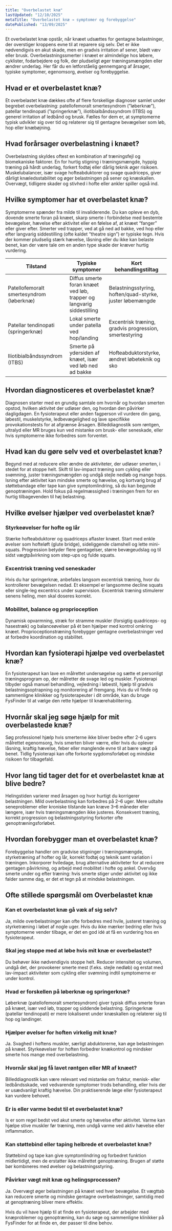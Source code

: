 ```yaml
---
title: "Overbelastet knæ"
lastUpdated: "12/10/2025"
metaTitle: "Overbelastet knæ → symptomer og forebyggelse"
datePublished: "13/09/2025"
---
```


Et overbelastet knæ opstår, når knæet udsættes for gentagne belastninger, der overstiger kroppens evne til at reparere sig selv. Det er ikke nødvendigvis en akut skade, men en gradvis irritation af sener, blødt væv eller brusk. Overbelastningssmerter i knæet er almindelige hos løbere, cyklister, fodarbejdere og folk, der pludseligt øger træningsmængden eller ændrer underlag. Her får du en letforståelig gennemgang af årsager, typiske symptomer, egenomsorg, øvelser og forebyggelse.

## Hvad er et overbelastet knæ?

Et overbelastet knæ dækkes ofte af flere forskellige diagnoser samlet under begrebet overbelastning: patellofemoralt smertesyndrom (”løberknæ”), patellar tendinopati (”springerknæ”), iliotibialbåndssyndrom (ITBS) og generel irritation af ledbånd og brusk. Fælles for dem er, at symptomerne typisk udvikler sig over tid og relaterer sig til gentagne bevægelser som løb, hop eller knæbøjning.

## Hvad forårsager overbelastning i knæet?

Overbelastning skyldes oftest en kombination af træningsfejl og biomekaniske faktorer. En for hurtig stigning i træningsmængde, hyppig træning på hårdt underlag, forkert fodtøj eller dårlig teknik øger risikoen. Muskelubalancer, især svage hofteabduktorer og svage quadriceps, giver dårligt knæledsstabilitet og øger belastningen på sener og knæskallen. Overvægt, tidligere skader og stivhed i hofte eller ankler spiller også ind.

## Hvilke symptomer har et overbelastet knæ?

Symptomerne spænder fra milde til invaliderende. Du kan opleve en dyb, dovende smerte foran på knæet, skarp smerte i forbindelse med bestemte bevægelser, hævelse efter aktivitet eller en følelse af, at knæet “fanger” eller giver efter. Smerter ved trapper, ved at gå ned ad bakke, ved hop eller efter langvarig siddestilling (ofte kaldet “theatre sign”) er typiske tegn. Hvis der kommer pludselig stærk hævelse, låsning eller du ikke kan belaste benet, kan der være tale om en anden type skade der kræver hurtig vurdering.

| Tilstand | Typiske symptomer | Kort behandlingstiltag |
|---|---|---|
| Patellofemoralt smertesyndrom (løberknæ) | Diffus smerte foran knæet ved løb, trapper og langvarig siddestilling | Belastningsstyring, hoften/quad-styrke, juster løbemængde |
| Patellar tendinopati (springerknæ) | Lokal smerte under patella ved hop/landing | Excentrisk træning, gradvis progression, smertestyring |
| Iliotibialbåndssyndrom (ITBS) | Smerte på ydersiden af knæet, især ved løb ned ad bakke | Hofteabduktorstyrke, ændret løbeteknik og sko |

## Hvordan diagnosticeres et overbelastet knæ?

Diagnosen starter med en grundig samtale om hvornår og hvordan smerten opstod, hvilken aktivitet der udløser den, og hvordan den påvirker dagligdagen. En fysioterapeut eller anden fagperson vil vurdere din gang, løbestil, muskelstyrke, ledbevægelighed og lave specifikke provokationstests for at afgrænse årsagen. Billeddiagnostik som røntgen, ultralyd eller MR bruges kun ved mistanke om brusk- eller seneskade, eller hvis symptomerne ikke forbedres som forventet.

## Hvad kan du gøre selv ved et overbelastet knæ?

Begynd med at reducere eller ændre de aktiviteter, der udløser smerten, i stedet for at stoppe helt. Skift til lav-impact træning som cykling eller svømning, juster træningsmængden og undgå stejle nedløb og mange hops. Isning efter aktivitet kan mindske smerte og hævelse, og kortvarig brug af støttebandage eller tape kan give symptomlindring, så du kan begynde genoptræningen. Hold fokus på regelmæssighed i træningen frem for en hurtig tilbagevenden til høj belastning.

## Hvilke øvelser hjælper ved overbelastet knæ?

### Styrkeøvelser for hofte og lår
Stærke hofteabduktorer og quadriceps aflaster knæet. Start med enkle øvelser som hofteløft (glute bridge), sideliggende clamshell og lette mini-squats. Progression betyder flere gentagelser, større bevægeudslag og til sidst vægtpåvirkning som step-ups og fulde squats.

### Excentrisk træning ved seneskader
Hvis du har springerknæ, anbefales langsom excentrisk træning, hvor du kontrollerer bevægelsen nedad. Et eksempel er langsomme decline squats eller single-leg excentrics under supervision. Excentrisk træning stimulerer senens heling, men skal doseres korrekt.

### Mobilitet, balance og proprioception
Dynamisk opvarmning, stræk for stramme muskler (forsigtig quadriceps- og hasestræk) og balanceøvelser på ét ben hjælper med kontrol omkring knæet. Proprioceptionstræning forebygger gentagne overbelastninger ved at forbedre koordination og stabilitet.

## Hvordan kan fysioterapi hjælpe ved overbelastet knæ?

En fysioterapeut kan lave en målrettet undersøgelse og sætte et personligt træningsprogram op, der målretter de svage led og muskler. Fysioterapi tilbyder også manuel behandling, vejledning i løbestil, hjælp til gradvis belastningsoptrapning og monitorering af fremgang. Hvis du vil finde og sammenligne klinikker og fysioterapeuter i dit område, kan du bruge FysFinder til at vælge den rette hjælper til knærehabilitering.

## Hvornår skal jeg søge hjælp for mit overbelastede knæ?

Søg professionel hjælp hvis smerterne ikke bliver bedre efter 2-6 ugers målrettet egenomsorg, hvis smerten bliver værre, eller hvis du oplever låsning, kraftig hævelse, feber eller manglende evne til at bære vægt på benet. Tidlig fysioterapi kan ofte forkorte sygdomsforløbet og mindske risikoen for tilbagefald.

## Hvor lang tid tager det for et overbelastet knæ at blive bedre?

Helingstiden varierer med årsagen og hvor hurtigt du korrigerer belastningen. Mild overbelastning kan forbedres på 2–6 uger. Mere udtalte seneproblemer eller kroniske tilstande kan kræve 3–6 måneder eller længere, især hvis træningsmængden ikke justeres. Konsekvent træning, korrekt progression og belastningsstyring forkorter ofte genoptræningsforløbet.

## Hvordan forebygger man et overbelastet knæ?

Forebyggelse handler om gradvise stigninger i træningsmængde, styrketræning af hofter og lår, korrekt fodtøj og teknik samt variation i træningen. Inkorporer hviledage, brug alternative aktiviteter for at reducere gentagen påvirkning, og arbejd med mobilitet i hofte og ankel. Overvåg smerte under og efter træning: hvis smerte stiger under aktivitet og ikke falder samme dag, er det et tegn på at mindske belastningen.

## Ofte stillede spørgsmål om Overbelastet knæ

### Kan et overbelastet knæ gå væk af sig selv?
Ja, milde overbelastninger kan ofte forbedres med hvile, justeret træning og styrketræning i løbet af nogle uger. Hvis du ikke mærker bedring eller hvis symptomerne vender tilbage, er det en god idé at få en vurdering hos en fysioterapeut.

### Skal jeg stoppe med at løbe hvis mit knæ er overbelastet?
Du behøver ikke nødvendigvis stoppe helt. Reducer intensitet og volumen, undgå det, der provokerer smerte mest (f.eks. stejle nedløb) og erstat med lav-impact aktiviteter som cykling eller svømning indtil symptomerne er under kontrol.

### Hvad er forskellen på løberknæ og springerknæ?
Løberknæ (patellofemoralt smertesyndrom) giver typisk diffus smerte foran på knæet, især ved løb, trapper og siddende belastning. Springerknæ (patellar tendinopati) er mere lokaliseret under knæskallen og relaterer sig til hop og landinger.

### Hjælper øvelser for hoften virkelig mit knæ?
Ja. Svaghed i hoftens muskler, særligt abduktorerne, kan øge belastningen på knæet. Styrkeøvelser for hoften forbedrer knækontrol og mindsker smerte hos mange med overbelastning.

### Hvornår skal jeg få lavet røntgen eller MR af knæet?
Billeddiagnostik kan være relevant ved mistanke om fraktur, menisk- eller ledbåndsskade, ved vedvarende symptomer trods behandling, eller hvis der er usædvanligt kraftig hævelse. Din praktiserende læge eller fysioterapeut kan vurdere behovet.

### Er is eller varme bedst til et overbelastet knæ?
Is er som regel bedst ved akut smerte og hævelse efter aktivitet. Varme kan hjælpe stive muskler før træning, men undgå varme ved aktiv hævelse eller inflammation.

### Kan støttebind eller taping helbrede et overbelastet knæ?
Støttebind og tape kan give symptomlindring og forbedret funktion midlertidigt, men de erstatter ikke målrettet genoptræning. Brugen af støtte bør kombineres med øvelser og belastningsstyring.

### Påvirker vægt mit knæ og helingsprocessen?
Ja. Overvægt øger belastningen på knæet ved hver bevægelse. Et vægttab kan reducere smerte og mindske gentagne overbelastninger, samtidig med at genoptræning bliver mere effektiv.

Hvis du vil have hjælp til at finde en fysioterapeut, der arbejder med knæproblemer og genoptræning, kan du søge og sammenligne klinikker på FysFinder for at finde en, der passer til dine behov.